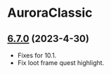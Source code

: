 # AuroraClassic

## [6.7.0](https://github.com/siweia/AuroraClassic/tree/6.7.0) (2023-4-30)

- Fixes for 10.1.
- Fix loot frame quest highlight.